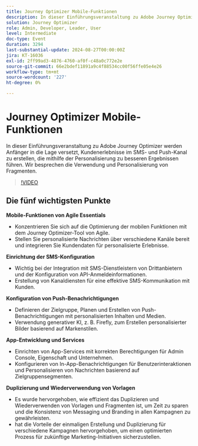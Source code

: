 ```yaml
---
title: Journey Optimizer Mobile-Funktionen
description: In dieser Einführungsveranstaltung zu Adobe Journey Optimizer werden Anfänger in die Lage versetzt, Kundenerlebnisse im SMS- und Push-Kanal zu erstellen, die mithilfe der Personalisierung zu besseren Ergebnissen führen. Wir besprechen die Verwendung und Personalisierung von Fragmenten.
solution: Journey Optimizer
role: Admin, Developer, Leader, User
level: Intermediate
doc-type: Event
duration: 3294
last-substantial-update: 2024-08-27T00:00:00Z
jira: KT-16036
exl-id: 2ff99ad3-4876-4760-af0f-c48a0c772e2e
source-git-commit: 66e2bdef11891a9c4f88534cc00f56ffe05e4e26
workflow-type: tm+mt
source-wordcount: '227'
ht-degree: 0%

---
```


# Journey Optimizer Mobile-Funktionen

In dieser Einführungsveranstaltung zu Adobe Journey Optimizer werden Anfänger in die Lage versetzt, Kundenerlebnisse im SMS- und Push-Kanal zu erstellen, die mithilfe der Personalisierung zu besseren Ergebnissen führen. Wir besprechen die Verwendung und Personalisierung von Fragmenten.

>[!VIDEO](https://video.tv.adobe.com/v/3433001/?learn=on)

## Die fünf wichtigsten Punkte

**Mobile-Funktionen von Agile Essentials**

* Konzentrieren Sie sich auf die Optimierung der mobilen Funktionen mit dem Journey Optimizer-Tool von Agile.
* Stellen Sie personalisierte Nachrichten über verschiedene Kanäle bereit und integrieren Sie Kundendaten für personalisierte Erlebnisse.

**Einrichtung der SMS-Konfiguration**

* Wichtig bei der Integration mit SMS-Dienstleistern von Drittanbietern und der Konfiguration von API-Anmeldeinformationen.
* Erstellung von Kanaldiensten für eine effektive SMS-Kommunikation mit Kunden.

**Konfiguration von Push-Benachrichtigungen**

* Definieren der Zielgruppe, Planen und Erstellen von Push-Benachrichtigungen mit personalisierten Inhalten und Medien.
* Verwendung generativer KI, z. B. Firefly, zum Erstellen personalisierter Bilder basierend auf Markenstilen.

**App-Entwicklung und Services**

* Einrichten von App-Services mit korrekten Berechtigungen für Admin Console, Eigenschaft und Unternehmen.
* Konfigurieren von In-App-Benachrichtigungen für Benutzerinteraktionen und Personalisieren von Nachrichten basierend auf Zielgruppensegmenten.

**Duplizierung und Wiederverwendung von Vorlagen**

* Es wurde hervorgehoben, wie effizient das Duplizieren und Wiederverwenden von Vorlagen und Fragmenten ist, um Zeit zu sparen und die Konsistenz von Messaging und Branding in allen Kampagnen zu gewährleisten.
* hat die Vorteile der einmaligen Erstellung und Duplizierung für verschiedene Kampagnen hervorgehoben, um einen optimierten Prozess für zukünftige Marketing-Initiativen sicherzustellen.
